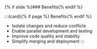 {% if slide %}### Benefits{% endif %}

:::{card}{% if page %} Benefits{% endif %}
- Isolate changes and reduce conflicts
- Enable parallel development and testing
- Improve code quality and stability
- Simplify merging and deployment
:::
